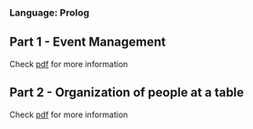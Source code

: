 ### Language: Prolog

## Part 1 - Event Management

Check [pdf](description.pdf) for more information

## Part 2 - Organization of people at a table

Check [pdf](description.pdf) for more information
